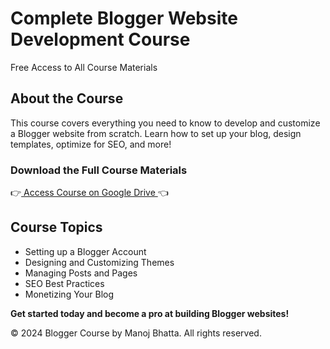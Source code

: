 <h1>Complete Blogger Website Development Course</h1>
        <p>Free Access to All Course Materials</p>
    </header>
<div class="content">
        <h2>About the Course</h2>
        <p>This course covers everything you need to know to develop and customize a Blogger website from scratch. Learn how to set up your blog, design templates, optimize for SEO, and more!</p>
<h3>Download the Full Course Materials</h3>
        👉<a class="download-link" href="https://drive.google.com/drive/folders/10MftNug8I8C6wNWwwl5p4ffjaJKPgtaH" target="_blank">
            Access Course on Google Drive
        </a>👈
<h2>Course Topics</h2>
        <ul>
            <li>Setting up a Blogger Account</li>
            <li>Designing and Customizing Themes</li>
            <li>Managing Posts and Pages</li>
            <li>SEO Best Practices</li>
            <li>Monetizing Your Blog</li>
        </ul>
<p><strong>Get started today and become a pro at building Blogger websites!</strong></p>
    </div>
<footer class="footer">
        <p>&copy; 2024 Blogger Course by Manoj Bhatta. All rights reserved.</p>
    </footer>
